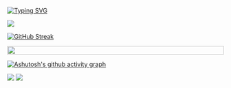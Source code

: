 <!-- Xiao Colorful-->

[![Typing SVG](https://readme-typing-svg.herokuapp.com?font=Comic+Sans+MS&size=33&pause=100&color=5865F2&background=FFFFFF00&center=true&vCenter=true&random=false&width=500&height=33&lines=Xiao+Colorful;XColorful;XColor_ful)](https://git.io/typing-svg)

<img src='https://github.com/XColorful/gif/白纹披肩.gif?raw=true' id='selector'/>

<!-- GitHub Readme Streak Stats-->
[![GitHub Streak](https://github-readme-streak-stats.herokuapp.com?user=XColorful&theme=python-dark&hide_border=true&locale=zh_Hans&date_format=%5BY.%5Dn.j&mode=weekly)](https://git.io/streak-stats)

<!--Line跑码线-->
<img src="https://github.com/XColorful/gif/paomaxian.gif?raw=true" height="20" width="100%">

[![Ashutosh's github activity graph](https://github-readme-activity-graph.vercel.app/graph?username=XColorful&bg_color=2b2b2b&color=0091ff&line=5865f2&point=d35574&area=true&hide_border=true)](https://github.com/ashutosh00710/github-readme-activity-graph)

<!--使用的语言-->
<div align=""> <img src=https://github-readme-stats.vercel.app/api/top-langs/?username=XColorful&theme=radical&show_icons=true>

<!--签名-->
<img src="https://quotes-github-readme.vercel.app/api?type=horizontal&theme=monokai&quote=Code never lies, comments sometimes do.&author=Ron Jeffries">

<!--
**XColorful/XColorful** is a ✨ _special_ ✨ repository because its `README.md` (this file) appears on your GitHub profile.

Here are some ideas to get you started:

- 🔭 I’m currently working on ...
- 🌱 I’m currently learning ...
- 👯 I’m looking to collaborate on ...
- 🤔 I’m looking for help with ...
- 💬 Ask me about ...
- 📫 How to reach me: ...
- 😄 Pronouns: ...
- ⚡ Fun fact: ...
-->
